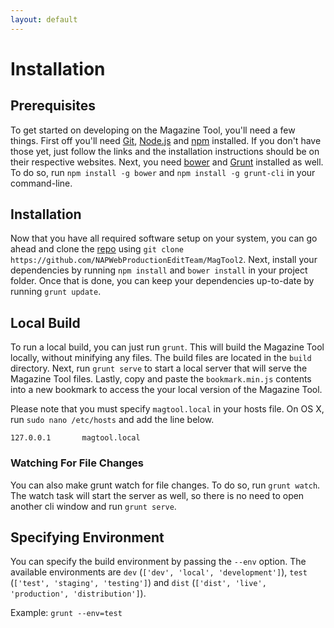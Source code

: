 ```yaml
---
layout: default
---
```


# Installation
<!-- [[TOC]] -->

## Prerequisites

To get started on developing on the Magazine Tool, you'll need a few things. First off you'll need [Git][git], [Node.js][node-js] and [npm][npm] installed. If you don't have those yet, just follow the links and the installation instructions should be on their respective websites. Next, you need [bower][bower] and [Grunt][grunt] installed as well. To do so, run `npm install -g bower` and `npm install -g grunt-cli` in your command-line.

## Installation

Now that you have all required software setup on your system, you can go ahead and clone the [repo][repo] using `git clone https://github.com/NAPWebProductionEditTeam/MagTool2`. Next, install your dependencies by running `npm install` and `bower install` in your project folder. Once that is done, you can keep your dependencies up-to-date by running `grunt update`.

## Local Build

To run a local build, you can just run `grunt`. This will build the Magazine Tool locally, without minifying any files. The build files are located in the `build` directory. Next, run `grunt serve` to start a local server that will serve the Magazine Tool files. Lastly, copy and paste the `bookmark.min.js` contents into a new bookmark to access the your local version of the Magazine Tool.

Please note that you must specify `magtool.local` in your hosts file. On OS X, run `sudo nano /etc/hosts` and add the line below.

```
127.0.0.1       magtool.local
```

### Watching For File Changes

You can also make grunt watch for file changes. To do so, run `grunt watch`. The watch task will start the server as well, so there is no need to open another cli window and run `grunt serve`.

## Specifying Environment

You can specify the build environment by passing the `--env` option. The available environments are `dev` (`['dev', 'local', 'development']`), `test` (`['test', 'staging', 'testing']`) and `dist` (`['dist', 'live', 'production', 'distribution']`).

Example: `grunt --env=test`

[git]: https://git-scm.com
[node-js]: https://nodejs.org
[npm]: https://www.npmjs.com
[bower]: http://bower.io
[grunt]: http://gruntjs.com
[repo]: https://github.com/NAPWebProductionEditTeam/MagTool2
